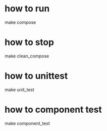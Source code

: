 # how to run

make compose

# how to stop

make clean_compose

# how to unittest

make unit_test

# how to component test

make component_test
